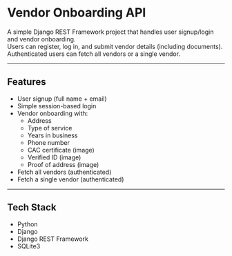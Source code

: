 # Vendor Onboarding API

A simple Django REST Framework project that handles user signup/login and vendor onboarding.  
Users can register, log in, and submit vendor details (including documents).  
Authenticated users can fetch all vendors or a single vendor.

---

## Features
- User signup (full name + email)
- Simple session-based login
- Vendor onboarding with:
  - Address
  - Type of service
  - Years in business
  - Phone number
  - CAC certificate (image)
  - Verified ID (image)
  - Proof of address (image)
- Fetch all vendors (authenticated)
- Fetch a single vendor (authenticated)

---

## Tech Stack
- Python
- Django
- Django REST Framework
- SQLite3

